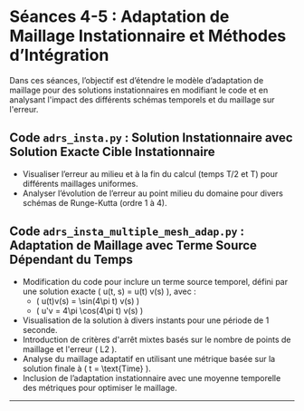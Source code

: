 # Séances 4-5 : Adaptation de Maillage Instationnaire et Méthodes d’Intégration

Dans ces séances, l’objectif est d’étendre le modèle d’adaptation de maillage pour des solutions instationnaires en modifiant le code et en analysant l'impact des différents schémas temporels et du maillage sur l'erreur.

## **Code `adrs_insta.py` : Solution Instationnaire avec Solution Exacte Cible Instationnaire**
- Visualiser l’erreur au milieu et à la fin du calcul (temps T/2 et T) pour différents maillages uniformes.
- Analyser l’évolution de l’erreur au point milieu du domaine pour divers schémas de Runge-Kutta (ordre 1 à 4).

## **Code `adrs_insta_multiple_mesh_adap.py` : Adaptation de Maillage avec Terme Source Dépendant du Temps**
- Modification du code pour inclure un terme source temporel, défini par une solution exacte \( u(t, s) = u(t) v(s) \), avec :
  - \( u(t)v(s) = \sin(4\pi t) v(s) \)
  - \( u'v = 4\pi \cos(4\pi t) v(s) \)
- Visualisation de la solution à divers instants pour une période de 1 seconde.
- Introduction de critères d'arrêt mixtes basés sur le nombre de points de maillage et l'erreur \( L2 \).
- Analyse du maillage adaptatif en utilisant une métrique basée sur la solution finale à \( t = \text{Time} \).
- Inclusion de l’adaptation instationnaire avec une moyenne temporelle des métriques pour optimiser le maillage.

---


